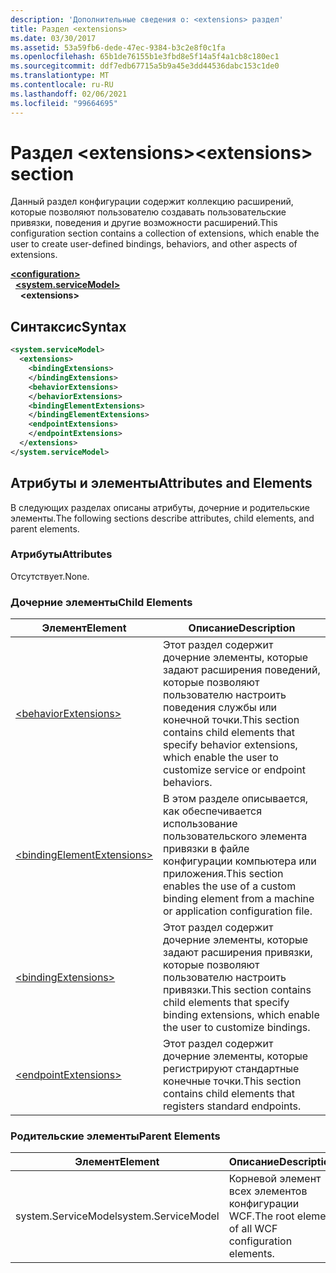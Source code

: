 ```yaml
---
description: 'Дополнительные сведения о: <extensions> раздел'
title: Раздел <extensions>
ms.date: 03/30/2017
ms.assetid: 53a59fb6-dede-47ec-9384-b3c2e8f0c1fa
ms.openlocfilehash: 65b1de76155b1e3fbd8e5f14a5f4a1cb8c180ec1
ms.sourcegitcommit: ddf7edb67715a5b9a45e3dd44536dabc153c1de0
ms.translationtype: MT
ms.contentlocale: ru-RU
ms.lasthandoff: 02/06/2021
ms.locfileid: "99664695"
---
```

# <a name="extensions-section"></a><span data-ttu-id="61e44-103">Раздел \<extensions></span><span class="sxs-lookup"><span data-stu-id="61e44-103">\<extensions> section</span></span>

<span data-ttu-id="61e44-104">Данный раздел конфигурации содержит коллекцию расширений, которые позволяют пользователю создавать пользовательские привязки, поведения и другие возможности расширений.</span><span class="sxs-lookup"><span data-stu-id="61e44-104">This configuration section contains a collection of extensions, which enable the user to create user-defined bindings, behaviors, and other aspects of extensions.</span></span>  
  
[**\<configuration>**](../configuration-element.md)\
&nbsp;&nbsp;[**\<system.serviceModel>**](system-servicemodel.md)\
&nbsp;&nbsp;&nbsp;&nbsp;**\<extensions>**  
  
## <a name="syntax"></a><span data-ttu-id="61e44-105">Синтаксис</span><span class="sxs-lookup"><span data-stu-id="61e44-105">Syntax</span></span>  
  
```xml  
<system.serviceModel>
  <extensions>
    <bindingExtensions>
    </bindingExtensions>
    <behaviorExtensions>
    </behaviorExtensions>
    <bindingElementExtensions>
    </bindingElementExtensions>
    <endpointExtensions>
    </endpointExtensions>
  </extensions>
</system.serviceModel>
```  
  
## <a name="attributes-and-elements"></a><span data-ttu-id="61e44-106">Атрибуты и элементы</span><span class="sxs-lookup"><span data-stu-id="61e44-106">Attributes and Elements</span></span>  

 <span data-ttu-id="61e44-107">В следующих разделах описаны атрибуты, дочерние и родительские элементы.</span><span class="sxs-lookup"><span data-stu-id="61e44-107">The following sections describe attributes, child elements, and parent elements.</span></span>  
  
### <a name="attributes"></a><span data-ttu-id="61e44-108">Атрибуты</span><span class="sxs-lookup"><span data-stu-id="61e44-108">Attributes</span></span>  

 <span data-ttu-id="61e44-109">Отсутствует.</span><span class="sxs-lookup"><span data-stu-id="61e44-109">None.</span></span>  
  
### <a name="child-elements"></a><span data-ttu-id="61e44-110">Дочерние элементы</span><span class="sxs-lookup"><span data-stu-id="61e44-110">Child Elements</span></span>  
  
|<span data-ttu-id="61e44-111">Элемент</span><span class="sxs-lookup"><span data-stu-id="61e44-111">Element</span></span>|<span data-ttu-id="61e44-112">Описание</span><span class="sxs-lookup"><span data-stu-id="61e44-112">Description</span></span>|  
|-------------|-----------------|  
|[\<behaviorExtensions>](behaviorextensions.md)|<span data-ttu-id="61e44-113">Этот раздел содержит дочерние элементы, которые задают расширения поведений, которые позволяют пользователю настроить поведения службы или конечной точки.</span><span class="sxs-lookup"><span data-stu-id="61e44-113">This section contains child elements that specify behavior extensions, which enable the user to customize service or endpoint behaviors.</span></span>|  
|[\<bindingElementExtensions>](bindingelementextensions.md)|<span data-ttu-id="61e44-114">В этом разделе описывается, как обеспечивается использование пользовательского элемента привязки в файле конфигурации компьютера или приложения.</span><span class="sxs-lookup"><span data-stu-id="61e44-114">This section enables the use of a custom binding element from a machine or application configuration file.</span></span>|  
|[\<bindingExtensions>](bindingextensions.md)|<span data-ttu-id="61e44-115">Этот раздел содержит дочерние элементы, которые задают расширения привязки, которые позволяют пользователю настроить привязки.</span><span class="sxs-lookup"><span data-stu-id="61e44-115">This section contains child elements that specify binding extensions, which enable the user to customize bindings.</span></span>|  
|[\<endpointExtensions>](endpointextensions.md)|<span data-ttu-id="61e44-116">Этот раздел содержит дочерние элементы, которые регистрируют стандартные конечные точки.</span><span class="sxs-lookup"><span data-stu-id="61e44-116">This section contains child elements that registers standard endpoints.</span></span>|  
  
### <a name="parent-elements"></a><span data-ttu-id="61e44-117">Родительские элементы</span><span class="sxs-lookup"><span data-stu-id="61e44-117">Parent Elements</span></span>  
  
|<span data-ttu-id="61e44-118">Элемент</span><span class="sxs-lookup"><span data-stu-id="61e44-118">Element</span></span>|<span data-ttu-id="61e44-119">Описание</span><span class="sxs-lookup"><span data-stu-id="61e44-119">Description</span></span>|  
|-------------|-----------------|  
|<span data-ttu-id="61e44-120">system.ServiceModel</span><span class="sxs-lookup"><span data-stu-id="61e44-120">system.ServiceModel</span></span>|<span data-ttu-id="61e44-121">Корневой элемент всех элементов конфигурации WCF.</span><span class="sxs-lookup"><span data-stu-id="61e44-121">The root element of all WCF configuration elements.</span></span>|
